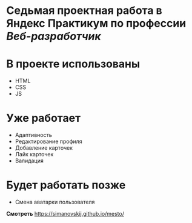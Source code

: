 # Седьмая проектная работа в Яндекс Практикум по профессии *Веб-рaзработчик* 

# В проекте использованы
- HTML
- CSS
- JS

# Уже работает
- Адаптивность
- Редактирование профиля
- Добавление карточек
- Лайк карточек
- Валидация

# Будет работать позже
- Смена аватарки пользователя

__Смотреть__ https://simanovskij.github.io/mesto/
